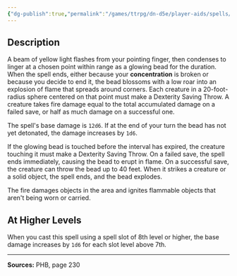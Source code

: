 ```yaml
---
{"dg-publish":true,"permalink":"/games/ttrpg/dn-d5e/player-aids/spells/level-7/delayed-blast-fireball/","tags":["TTRPG/DND/5e","verbal","somatic","material","concentration"]}
---
```



## Description
A beam of yellow light flashes from your pointing finger, then condenses to linger at a chosen point within range as a glowing bead for the duration.
When the spell ends, either because your **concentration** is broken or because you decide to end it, the bead blossoms with a low roar into an explosion of flame that spreads around corners.
Each creature in a 20-foot-radius sphere centered on that point must make a Dexterity Saving Throw.
A creature takes fire damage equal to the total accumulated damage on a failed save, or half as much damage on a successful one.

The spell's base damage is `12d6`.
If at the end of your turn the bead has not yet detonated, the damage increases by `1d6`.

If the glowing bead is touched before the interval has expired, the creature touching it must make a Dexterity Saving Throw.
On a failed save, the spell ends immediately, causing the bead to erupt in flame.
On a successful save, the creature can throw the bead up to 40 feet.
When it strikes a creature or a solid object, the spell ends, and the bead explodes.

The fire damages objects in the area and ignites flammable objects that aren't being worn or carried.

## At Higher Levels
When you cast this spell using a spell slot of 8th level or higher, the base damage increases by `1d6` for each slot level above 7th.

---

**Sources:** PHB, page 230
